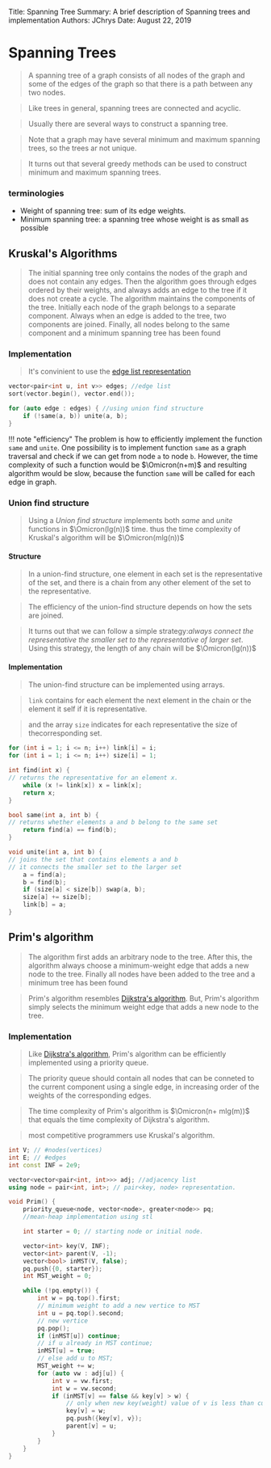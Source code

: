 Title: Spanning Tree
Summary: A brief description of Spanning trees and implementation
Authors: JChrys
Date: August 22, 2019

# Spanning Trees
> A spanning tree of a graph consists of all nodes of the graph and some of the edges of the graph so that there is a path between any two nodes.

> Like trees in general, spanning trees are connected and acyclic.

> Usually there are several ways to construct a spanning tree.

> Note that a graph may have several minimum and maximum spanning trees, so the trees ar not unique.

> It turns out that several greedy methods can be used to construct minimum and maximum spanning trees.
### terminologies
- Weight of spanning tree: sum of its edge weights.
- Minimum spanning tree: a spanning tree whose weight is as small as possible


## Kruskal's Algorithms
> The initial spanning tree only contains the nodes of the graph and does not contain any edges.
> Then the algorithm goes through edges ordered by their weights, and always adds an edge to the tree if it does not create a cycle.
> The algorithm maintains the components of the tree. Initially each node of the graph belongs to a separate component.
> Always when an edge is added to the tree, two components are joined.
> Finally, all nodes belong to the same component and a minimum spanning tree has been found


### Implementation
> It's convinient to use the [edge list representation](/Algorithms/Graph/Basics/#3_edge_list_representation)

```cpp
vector<pair<int u, int v>> edges; //edge list
sort(vector.begin(), vector.end());

for (auto edge : edges) { //using union find structure
    if (!same(a, b)) unite(a, b);
}

```

!!! note "efficiency"
    The problem is how to efficiently implement the function `same` and `unite`. One possibility is to implement function `same` as a graph traversal and check if we can get from node `a` to node `b`. However, the time complexity of such a function would be $\Omicron(n+m)$ and resulting algorithm would be slow, because the function `same` will be called for each edge in graph.

### Union find structure
> Using a *Union find structure* implements both $same$ and $unite$ functions in $\Omicron(lg(n))$ time. thus the time complexity of Kruskal's algorithm will be $\Omicron(mlg(n))$

#### Structure
> In a union-find structure, one element in each set is the representative of the set, and there is a chain from any other element of the set to the representative.

> The efficiency of the union-find structure depends on how the sets are joined. 

> It turns out that we can follow a simple strategy:*always connect the representative the smaller set to the representative of larger set*.
> Using this strategy, the length of any chain will be $\Omicron(lg(n))$ 

#### Implementation
> The union-find structure can be implemented using arrays.

> `link` contains for each element the next element in the chain or the element it self if it is representative.

> and the array `size` indicates for each representative the size of thecorresponding set.

```cpp
for (int i = 1; i <= n; i++) link[i] = i;
for (int i = 1; i <= n; i++) size[i] = 1;

int find(int x) { 
// returns the representative for an element x.
    while (x != link[x]) x = link[x];
    return x;
}

bool same(int a, int b) { 
// returns whether elements a and b belong to the same set
    return find(a) == find(b);
}

void unite(int a, int b) {
// joins the set that contains elements a and b
// it connects the smaller set to the larger set
    a = find(a);
    b = find(b);
    if (size[a] < size[b]) swap(a, b);
    size[a] += size[b];
    link[b] = a;
}


```

## Prim's algorithm
> The algorithm first adds an arbitrary node to the tree.
> After this, the algorithm always choose a minimum-weight edge that adds a new node to the tree.
> Finally all nodes have been added to the tree and a minimum tree has been found

> Prim's algorithm resembles [Dijkstra's algorithm](/Algorithms/Graph/ShortestPaths/Dijkstra/). 
> But, Prim's algorithm simply selects the minimum weight edge that adds a new node to the tree.

### Implementation
> Like [Dijkstra's algorithm](/Algorithms/Graph/ShortestPaths/Dijkstra/), Prim's algorithm can be efficiently implemented using a priority queue.

> The priority queue should contain all nodes that can be conneted to the current component using a single edge, in increasing order of the weights of the corresponding edges.

> The time complexity of Prim's algorithm is $\Omicron(n+ mlg(m))$ that equals the time complexity of Dijkstra's algorithm.

> most competitive programmers use Kruskal's algorithm.

```cpp
int V; // #nodes(vertices)
int E; // #edges 
int const INF = 2e9;

vector<vector<pair<int, int>>> adj; //adjacency list
using node = pair<int, int>; // pair<key, node> representation.

void Prim() {
    priority_queue<node, vector<node>, greater<node>> pq;
    //mean-heap implementation using stl

    int starter = 0; // starting node or initial node.

    vector<int> key(V, INF);
    vector<int> parent(V, -1);
    vector<bool> inMST(V, false);
    pq.push({0, starter});
    int MST_weight = 0;

    while (!pq.empty()) {
        int w = pq.top().first; 
        // minimum weight to add a new vertice to MST
        int u = pq.top().second;
        // new vertice
        pq.pop();
        if (inMST[u]) continue;
        // if u already in MST continue;
        inMST[u] = true;
        // else add u to MST;
        MST_weight += w;
        for (auto vw : adj[u]) {
            int v = vw.first;
            int w = vw.second;
            if (inMST[v] == false && key[v] > w) {
                // only when new key(weight) value of v is less than current value
                key[v] = w;
                pq.push({key[v], v});
                parent[v] = u;
            }
        }
    }
}
```
